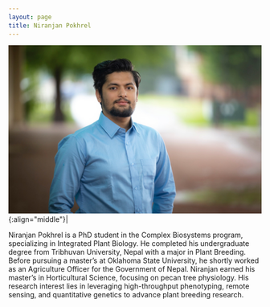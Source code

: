 ```yaml
---
layout: page
title: Niranjan Pokhrel
---
```


![Niranjan Pokhrel](/images/People_Images/Niranjan.jpeg){:align="middle"}|

Niranjan Pokhrel is a PhD student in the Complex Biosystems program, specializing in Integrated Plant Biology. He completed his undergraduate degree from Tribhuvan University, Nepal with a major in Plant Breeding. Before pursuing a master’s at Oklahoma State University, he shortly worked as an Agriculture Officer for the Government of Nepal. Niranjan earned his master’s in Horticultural Science, focusing on pecan tree physiology. His research interest lies in leveraging high-throughput phenotyping, remote sensing, and quantitative genetics to advance plant breeding research.
